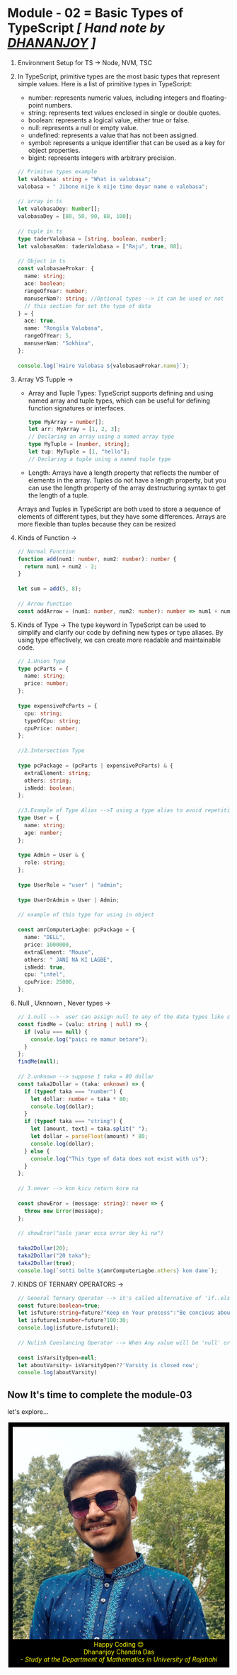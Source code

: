 # **Module - 02 = Basic Types of TypeScript _[ Hand note  by [DHANANJOY](https://www.facebook.com/DhananjoyChandraDas.Official) ]_**

1. Environment Setup for TS → Node, NVM, TSC

2. In TypeScript, primitive types are the most basic types that represent simple values. Here is a list of primitive types in TypeScript:

   - number: represents numeric values, including integers and floating-point numbers.
   - string: represents text values enclosed in single or double quotes.
   - boolean: represents a logical value, either true or false.
   - null: represents a null or empty value.
   - undefined: represents a value that has not been assigned.
   - symbol: represents a unique identifier that can be used as a key for object properties.
   - bigint: represents integers with arbitrary precision.

   ```typescript
   // Primitve types example
   let valobasa: string = "What is valobasa";
   valobasa = " Jibone nije k nije time deyar name e valobasa";

   // array in ts
   let valobasaDey: Number[];
   valobasaDey = [80, 50, 90, 88, 100];

   // tuple in ts
   type taderValobasa = [string, boolean, number];
   let valobasaKmn: taderValobasa = ["Raju", true, 88];

   // Object in ts
   const valobasaeProkar: {
     name: string;
     ace: boolean;
     rangeOfYear: number;
     manuserNam?: string; //Optional types --> it can be used or not
     // this section for set the type of data
   } = {
     ace: true,
     name: "Rongila Valobasa",
     rangeOfYear: 5,
     manuserNam: "Sokhina",
   };

   console.log(`Haire Valobasa ${valobasaeProkar.name}`);
   ```

3. Array VS Tupple →

   - Array and Tuple Types: TypeScript supports defining and using named array and tuple types, which can be useful for defining function signatures or interfaces.

     ```typescript
     type MyArray = number[];
     let arr: MyArray = [1, 2, 3];
     // Declaring an array using a named array type
     type MyTuple = [number, string];
     let tup: MyTuple = [1, "hello"];
     // Declaring a tuple using a named tuple type
     ```

   - Length: Arrays have a length property that reflects the number of elements in the array. Tuples do not have a length property, but you can use the length property of the array destructuring syntax to get the length of a tuple.

   Arrays and Tuples in TypeScript are both used to store a sequence of elements of different types, but they have some differences. Arrays are more flexible than tuples because they can be resized

4. Kinds of Function →

   ```typescript
   // Normal Function
   function add(num1: number, num2: number): number {
     return num1 + num2 - 2;
   }

   let sum = add(5, 8);

   // Arrow function
   const addArrow = (num1: number, num2: number): number => num1 + num2 - 2;
   ```

5. Kinds of Type → The type keyword in TypeScript can be used to simplify and clarify our code by defining new types or type aliases. By using type effectively, we can create more readable and maintainable code.

   ```typescript
   // 1.Union Type
   type pcParts = {
     name: string;
     price: number;
   };

   type expensivePcParts = {
     cpu: string;
     typeOfCpu: string;
     cpuPrice: number;
   };

   //2.Intersection Type

   type pcPackage = (pcParts | expensivePcParts) & {
     extraElement: string;
     others: string;
     isNedd: boolean;
   };

   //3.Example of Type Alias -->T using a type alias to avoid repetition
   type User = {
     name: string;
     age: number;
   };

   type Admin = User & {
     role: string;
   };

   type UserRole = "user" | "admin";

   type UserOrAdmin = User | Admin;

   // example of this type for using in object

   const amrComputerLagbe: pcPackage = {
     name: "DELL",
     price: 1000000,
     extraElement: "Mouse",
     others: " JANI NA KI LAGBE",
     isNedd: true,
     cpu: "intel",
     cpuPrice: 25000,
   };
   ```

6. Null , Uknnown , Never types →

   ```typescript
   // 1.null -->  user can assign null to any of the data types like string, number, etc.
   const findMe = (valu: string | null) => {
     if (valu === null) {
       console.log("paici re mamur betare");
     }
   };
   findMe(null);

   // 2.unknown --> suppose 1 taka = 80 dollar
   const taka2Dollar = (taka: unknown) => {
     if (typeof taka === "number") {
       let dollar: number = taka * 80;
       console.log(dollar);
     }
     if (typeof taka === "string") {
       let [amount, text] = taka.split(" ");
       let dollar = parseFloat(amount) * 80;
       console.log(dollar);
     } else {
       console.log("This type of data does not exist with us");
     }
   };

   // 3.never --> kon kicu return kore na

   const showEror = (message: string): never => {
     throw new Error(message);
   };

   // showEror("asle janar ecca error dey ki na")

   taka2Dollar(20);
   taka2Dollar("20 taka");
   taka2Dollar(true);
   console.log(`sotti bolte ${amrComputerLagbe.others} kom dame`);
   ```

7. KINDS OF TERNARY OPERATORS →
    ```typescript
    // General Ternary Operator --> it's called alternative of 'if..else'
    const future:boolean=true;
    let isfuture:string=future?"Keep on Your process":"Be concious about you";
    let isfuture1:number=future?100:30;
    console.log(isfuture,isfuture1);

    // Nulish Coeslancing Operator --> When Any value will be 'null' or 'udefined' then the nulish coeslancing Operatoe will be work  

    const isVarsityOpen=null;
    let aboutVarsity= isVarsityOpen??'Varsity is closed now';
    console.log(aboutVarsity)

## Now It's time to complete the module-03
let's explore...

<div style="color:yellow; background-color:black; border: 2px white solid; padding: 10px; text-align: center;"> 

<img src="./dhananjoy.jpg" alt="Dhananjoy's Photo">
 Happy Coding 😊 <br>
 Dhananjoy Chandra Das <br>
 - <i>Study at the Department of Mathematics in University of Rajshahi</i>

</div>